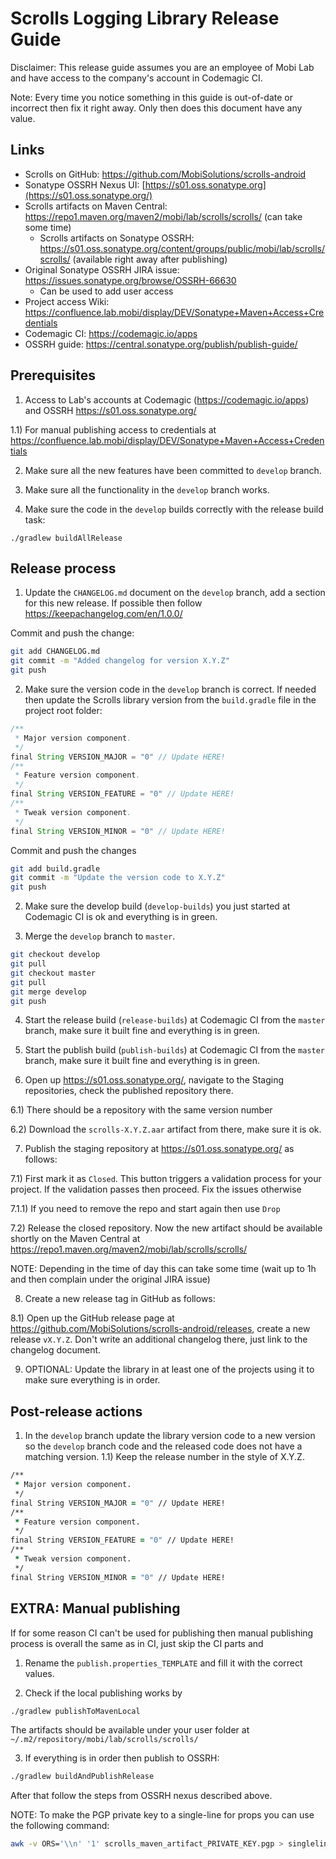 # Scrolls Logging Library Release Guide

Disclaimer: This release guide assumes you are an employee of Mobi Lab and have access to the company's account in Codemagic CI.

Note: Every time you notice something in this guide is out-of-date or incorrect then fix it right away. Only then does this document have any value.

## Links

- Scrolls on GitHub: https://github.com/MobiSolutions/scrolls-android
- Sonatype OSSRH Nexus UI: [https://s01.oss.sonatype.org](https://s01.oss.sonatype.org/)
- Scrolls artifacts on Maven Central: https://repo1.maven.org/maven2/mobi/lab/scrolls/scrolls/ (can take some time)
  - Scrolls artifacts on Sonatype OSSRH: https://s01.oss.sonatype.org/content/groups/public/mobi/lab/scrolls/scrolls/ (available right away after publishing)
- Original Sonatype OSSRH JIRA issue: https://issues.sonatype.org/browse/OSSRH-66630
  - Can be used to add user access
- Project access Wiki: https://confluence.lab.mobi/display/DEV/Sonatype+Maven+Access+Credentials
- Codemagic CI: https://codemagic.io/apps
- OSSRH guide: https://central.sonatype.org/publish/publish-guide/

## Prerequisites

1) Access to Lab's accounts at Codemagic (https://codemagic.io/apps) and OSSRH https://s01.oss.sonatype.org/

1.1) For manual publishing access to credentials at https://confluence.lab.mobi/display/DEV/Sonatype+Maven+Access+Credentials

2) Make sure all the new features have been committed to `develop` branch.

2) Make sure all the functionality in the `develop` branch works.

3) Make sure the code in the `develop` builds correctly with the release build task:

```
./gradlew buildAllRelease
```

## Release process

1) Update the `CHANGELOG.md` document on the `develop` branch, add a section for this new release. If possible then follow https://keepachangelog.com/en/1.0.0/

Commit and push the change:

```bash
git add CHANGELOG.md
git commit -m "Added changelog for version X.Y.Z"
git push
```

2) Make sure the version code in the `develop` branch is correct. If needed then update the Scrolls library version from the `build.gradle` file in the project root folder:

```groovy
/**
 * Major version component.
 */
final String VERSION_MAJOR = "0" // Update HERE!
/**
 * Feature version component.
 */
final String VERSION_FEATURE = "0" // Update HERE!
/**
 * Tweak version component.
 */
final String VERSION_MINOR = "0" // Update HERE!
```

Commit and push the changes

```bash
git add build.gradle
git commit -m "Update the version code to X.Y.Z"
git push
```

2) Make sure the develop build (`develop-builds`) you just started at Codemagic CI is ok and everything is in green.

3) Merge the `develop` branch to `master`.

```bash
git checkout develop
git pull
git checkout master
git pull
git merge develop
git push
```

4) Start the release build (`release-builds`) at Codemagic CI from the `master` branch, make sure it built fine and everything is in green.

5) Start the publish build (`publish-builds`) at Codemagic CI from the `master` branch, make sure it built fine and everything is in green.

6) Open up  https://s01.oss.sonatype.org/, navigate to the Staging repositories, check the published repository there. 

6.1) There should be a repository with the same version number

6.2) Download the `scrolls-X.Y.Z.aar` artifact from there, make sure it is ok. 

7) Publish the staging repository at  https://s01.oss.sonatype.org/ as follows:

7.1) First mark it as `Closed`. This button triggers a validation process for your project. If the validation passes then proceed. Fix the issues otherwise 

7.1.1) If you need to remove the repo and start again then use `Drop`

7.2) Release the closed repository. Now the new artifact should be available shortly on the Maven Central at https://repo1.maven.org/maven2/mobi/lab/scrolls/scrolls/

NOTE: Depending in the time of day this can take some time (wait up to 1h and then complain under the original JIRA issue)

8) Create a new release tag in GitHub as follows:

8.1) Open up the GitHub release page at https://github.com/MobiSolutions/scrolls-android/releases, create a new release `vX.Y.Z`. Don't write an additional changelog there, just link to the changelog document.

9) OPTIONAL: Update the library in at least one of the projects using it to make sure everything is in order.

## Post-release actions

1) In the `develop` branch update the library version code to a new version so the `develop` branch code and the released code does not have a matching version.
1.1) Keep the release number in the style of X.Y.Z.

```clojure
/**
 * Major version component.
 */
final String VERSION_MAJOR = "0" // Update HERE!
/**
 * Feature version component.
 */
final String VERSION_FEATURE = "0" // Update HERE!
/**
 * Tweak version component.
 */
final String VERSION_MINOR = "0" // Update HERE!
```

## EXTRA: Manual publishing

If for some reason CI can't be used for publishing then manual publishing process is overall the same as in CI, just skip the CI parts and

1) Rename the `publish.properties_TEMPLATE` and fill it with the correct values.

2) Check if the local publishing works by

```bash
./gradlew publishToMavenLocal
```

The artifacts should be available under your user folder at `~/.m2/repository/mobi/lab/scrolls/scrolls/`

3) If everything is in order then publish to OSSRH:

```bash
./gradlew buildAndPublishRelease
```

After that follow the steps from OSSRH nexus described above.

NOTE: To make the PGP private key to a single-line for props you can use the following command:

```bash
awk -v ORS='\\n' '1' scrolls_maven_artifact_PRIVATE_KEY.pgp > singlelinekey.txt
```

